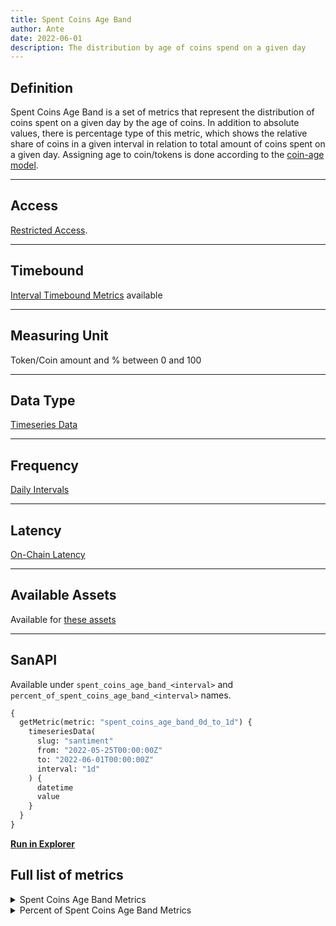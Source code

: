```yaml
---
title: Spent Coins Age Band
author: Ante
date: 2022-06-01
description: The distribution by age of coins spend on a given day
---
```


## Definition

Spent Coins Age Band is a set of metrics that represent the distribution of coins
spent on a given day by the age of coins. In addition to absolute values, there
is percentage type of this metric, which shows the relative share of coins in a
given interval in relation to total amount of coins spent on a given day.
Assigning age to coin/tokens is done according to the [coin-age model](/metrics/details/stack-coin-age-model).

---

## Access

[Restricted Access](/metrics/details/access#restricted-access).

---

## Timebound

[Interval Timebound Metrics](/metrics/details/interval_timebound) available

---

## Measuring Unit

Token/Coin amount and % between 0 and 100

---

## Data Type

[Timeseries Data](/metrics/details/data-type#timeseries-data)

---

## Frequency

[Daily Intervals](/metrics/details/frequency#daily-frequency)

---

## Latency

[On-Chain Latency](/metrics/details/latency#on-chain-latency)

---

## Available Assets

Available for [these
assets](<https://api.santiment.net/graphiql?variables=&query=%7B%0A%20%20getMetric(metric%3A%20%22spent_coins_age_band_0d_to_1d%22)%20%7B%0A%20%20%20%20metadata%20%7B%0A%20%20%20%20%20%20availableSlugs%0A%20%20%20%20%7D%0A%20%20%7D%0A%7D%0A>)

---

## SanAPI

Available under `spent_coins_age_band_<interval>` and `percent_of_spent_coins_age_band_<interval>` names.

```graphql
{
  getMetric(metric: "spent_coins_age_band_0d_to_1d") {
    timeseriesData(
      slug: "santiment"
      from: "2022-05-25T00:00:00Z"
      to: "2022-06-01T00:00:00Z"
      interval: "1d"
    ) {
      datetime
      value
    }
  }
}
```

**[Run in Explorer](<https://api.santiment.net/graphiql?query=%7B%0A%20%20getMetric(metric%3A%20%22spent_coins_age_band_0d_to_1d%22)%20%7B%0A%20%20%20%20timeseriesData(%0A%20%20%20%20%20%20slug%3A%20%22santiment%22%0A%20%20%20%20%20%20from%3A%20%222022-05-25T00%3A00%3A00Z%22%0A%20%20%20%20%20%20to%3A%20%222022-06-01T00%3A00%3A00Z%22%0A%20%20%20%20%20%20interval%3A%20%221d%22%0A%20%20%20%20)%20%7B%0A%20%20%20%20%20%20datetime%0A%20%20%20%20%20%20value%0A%20%20%20%20%7D%0A%20%20%7D%0A%7D>)**

## Full list of metrics

<Details>
<Summary>Spent Coins Age Band Metrics</Summary>
- spent_coins_age_band_0d_to_1d
- spent_coins_age_band_1d_to_7d
- spent_coins_age_band_7d_to_30d
- spent_coins_age_band_30d_to_60d
- spent_coins_age_band_60d_to_90d
- spent_coins_age_band_90d_to_180d
- spent_coins_age_band_180d_to_365d
- spent_coins_age_band_365d_to_2y
- spent_coins_age_band_2y_to_3y
- spent_coins_age_band_3y_to_5y
- spent_coins_age_band_5y_to_7y
- spent_coins_age_band_7y_to_10y
- spent_coins_age_band_10y_to_inf
</Details>

<Details>
<Summary>Percent of Spent Coins Age Band Metrics</Summary>
- percent_of_spent_coins_age_band_0d_to_1d
- percent_of_spent_coins_age_band_1d_to_7d
- percent_of_spent_coins_age_band_7d_to_30d
- percent_of_spent_coins_age_band_30d_to_60d
- percent_of_spent_coins_age_band_60d_to_90d
- percent_of_spent_coins_age_band_90d_to_180d
- percent_of_spent_coins_age_band_180d_to_365d
- percent_of_spent_coins_age_band_365d_to_2y
- percent_of_spent_coins_age_band_2y_to_3y
- percent_of_spent_coins_age_band_3y_to_5y
- percent_of_spent_coins_age_band_5y_to_7y
- percent_of_spent_coins_age_band_7y_to_10y
- percent_of_spent_coins_age_band_10y_to_inf
</Details>
